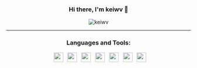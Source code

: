 <div align="center">
<h3> Hi there, I'm <a>keiwv</a> 👋 </h3>

![keiwv](https://github.com/keiwv/keiwv/assets/141773283/4679e382-895d-47f2-ba45-9662261748f6)

---

<h3>Languages and Tools:</h3>
<div>
  &nbsp;
  <a href="https://w3.org/html"><img src="https://skillicons.dev/icons?i=html" height="26" width="26"></a>
  &nbsp;
  <a href="https://w3schools.com/css"><img src="https://skillicons.dev/icons?i=css" height="26" width="26"></a>
  &nbsp;
  <a href="https://javascript.com"><img src="https://skillicons.dev/icons?i=javascript" height="26" width="26"></a>
  &nbsp;
  <a href="https://nodejs.org"><img src="https://skillicons.dev/icons?i=nodejs" height="26" width="26"></a>
  &nbsp;
  <a href="https://github.com/keiwv"><img src="https://skillicons.dev/icons?i=github" height="26" width="26"></a>
  &nbsp;
  <a><img src="https://skillicons.dev/icons?i=c" height="26" width="26"></a>
  &nbsp;
  <a"><img src="https://skillicons.dev/icons?i=cpp" height="26" width="26"></a>
</div>

</div>
